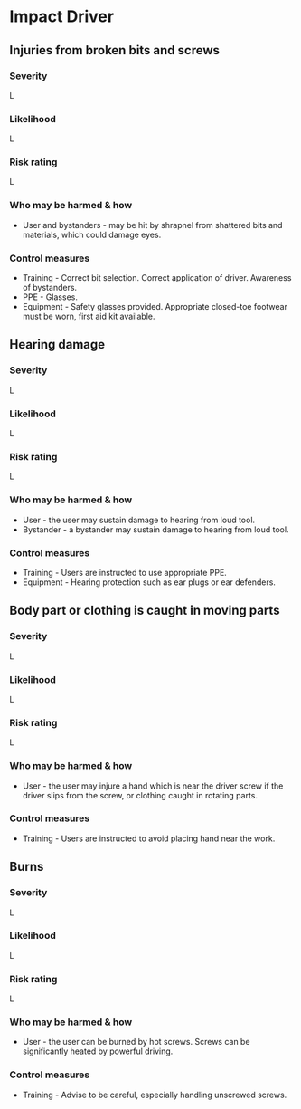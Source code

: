 # Impact Driver

## Injuries from broken bits and screws

### Severity

L

### Likelihood

L

### Risk rating

L

### Who may be harmed & how

- User and bystanders - may be hit by shrapnel from shattered bits and
  materials, which could damage eyes.

### Control measures

- Training - Correct bit selection. Correct application of driver. Awareness of bystanders.
- PPE - Glasses.
- Equipment - Safety glasses provided. Appropriate closed-toe footwear must be worn, first aid kit available.

## Hearing damage

### Severity

L

### Likelihood

L

### Risk rating

L

### Who may be harmed & how

- User - the user may sustain damage to hearing from loud tool.
- Bystander - a bystander may sustain damage to hearing from loud tool.

### Control measures

- Training - Users are instructed to use appropriate PPE.
- Equipment - Hearing protection such as ear plugs or ear defenders.

## Body part or clothing is caught in moving parts

### Severity

L

### Likelihood

L

### Risk rating

L

### Who may be harmed & how

- User - the user may injure a hand which is near the driver screw if the
  driver slips from the screw, or clothing caught in rotating parts.

### Control measures

- Training - Users are instructed to avoid placing hand near the work.

## Burns

### Severity

L

### Likelihood

L

### Risk rating

L

### Who may be harmed & how

- User - the user can be burned by hot screws. Screws can be significantly
  heated by powerful driving.

### Control measures

- Training - Advise to be careful, especially handling unscrewed screws.
